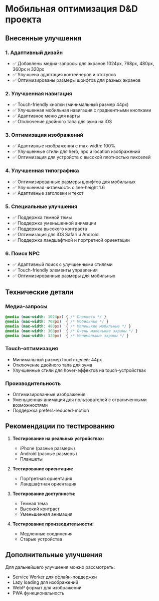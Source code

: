 # Мобильная оптимизация D&D проекта

## Внесенные улучшения

### 1. Адаптивный дизайн
- ✅ Добавлены медиа-запросы для экранов 1024px, 768px, 480px, 360px и 320px
- ✅ Улучшена адаптация контейнеров и отступов
- ✅ Оптимизированы размеры шрифтов для разных экранов

### 2. Улучшенная навигация
- ✅ Touch-friendly кнопки (минимальный размер 44px)
- ✅ Улучшенная мобильная навигация с градиентными кнопками
- ✅ Адаптивное меню для карты
- ✅ Отключение двойного тапа для зума на iOS

### 3. Оптимизация изображений
- ✅ Адаптивные изображения с max-width: 100%
- ✅ Улучшенные стили для hero, npc и location изображений
- ✅ Оптимизация для устройств с высокой плотностью пикселей

### 4. Улучшенная типографика
- ✅ Оптимизированные размеры шрифтов для мобильных
- ✅ Улучшенная читаемость с line-height 1.6
- ✅ Адаптивные заголовки и текст

### 5. Специальные улучшения
- ✅ Поддержка темной темы
- ✅ Поддержка уменьшенной анимации
- ✅ Поддержка высокого контраста
- ✅ Оптимизация для iOS Safari и Android
- ✅ Поддержка ландшафтной и портретной ориентации

### 6. Поиск NPC
- ✅ Адаптивный поиск с улучшенными стилями
- ✅ Touch-friendly элементы управления
- ✅ Оптимизированные размеры для мобильных

## Технические детали

### Медиа-запросы
```css
@media (max-width: 1024px) { /* Планшеты */ }
@media (max-width: 768px)  { /* Мобильные */ }
@media (max-width: 480px)  { /* Маленькие мобильные */ }
@media (max-width: 360px)  { /* Очень маленькие экраны */ }
@media (max-width: 320px)  { /* Минимальные экраны */ }
```

### Touch-оптимизация
- Минимальный размер touch-целей: 44px
- Отключение двойного тапа для зума
- Улучшенные стили для hover-эффектов на touch-устройствах

### Производительность
- Оптимизированные изображения
- Уменьшенная анимация для пользователей с ограниченными возможностями
- Поддержка prefers-reduced-motion

## Рекомендации по тестированию

1. **Тестирование на реальных устройствах:**
   - iPhone (разные размеры)
   - Android (разные размеры)
   - Планшеты

2. **Тестирование ориентации:**
   - Портретная ориентация
   - Ландшафтная ориентация

3. **Тестирование доступности:**
   - Темная тема
   - Высокий контраст
   - Уменьшенная анимация

4. **Тестирование производительности:**
   - Медленные соединения
   - Старые устройства

## Дополнительные улучшения

Для дальнейшего улучшения можно рассмотреть:
- Service Worker для офлайн-поддержки
- Lazy loading для изображений
- WebP формат для изображений
- PWA функциональность

